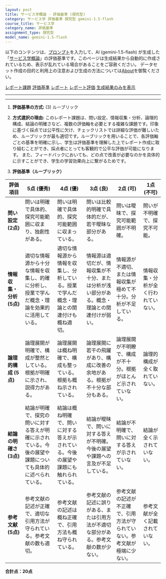 ```yaml
---
layout: post
title: サービス学概論 - 評価基準 (探究型)
category: サービス学 評価基準 探究型 gemini-1.5-flash
course_title: サービス学
category_name: 評価基準
assignment_type: 探究型
model_name: gemini-1.5-flash
---
```


以下のコンテンツは、[プロンプト](https://github.com/takedatoshiyuki/synthetic_assignments/tree/main/generated/サービス学/gemini-1.5-flash/prompt_評価基準-探究型.md)を入力して、AI (gemini-1.5-flash) が生成した「[サービス学概論](/contents/サービス学/)」の評価基準です。このページは生成結果から自動的に作成されているため、表示が乱れている場合があることをご容赦ください。
データセット作成の目的と利用上の注意および生成の方法については[About](/About)を御覧ください。

[レポート課題](../レポート課題-探究型)
[評価基準](../評価基準-探究型)
[レポート](../レポート-探究型)
[レポート評価](../レポート評価-探究型)
[生成結果のみを表示](https://github.com/takedatoshiyuki/synthetic_assignments/tree/main/generated/サービス学/gemini-1.5-flash/評価基準-探究型.md)
  

***
***
  
1. **評価基準の方式:** (3) ルーブリック

2. **方式選択の理由:**  このレポート課題は、問い設定、情報収集・分析、論理的構成、結論の明確さなど、複数の評価軸を必要とする複雑な課題です。印象に基づく採点では公平性に欠け、チェックリストでは詳細な評価が難しいため、ルーブリックが最も適切です。ルーブリックを用いることで、各評価軸ごとの基準を明確に示し、学生は評価基準を理解した上でレポート作成に取り組むことができ、採点者にとっても客観的で公平な評価が可能になります。  また、フィードバックにおいても、どの点で改善が必要なのかを具体的に示すことができ、学生の学習効果向上に繋がるためです。


3. **評価基準（ルーブリック）**

| 評価項目 | 5点 (優秀) | 4点 (優) | 3点 (良) | 2点 (可) | 1点 (不可) |
|---|---|---|---|---|---|
| **問い設定 (2点)** | 問いは明確で具体的、探究可能範囲に収まり、独創性がある。 | 問いは明確で具体的、探究可能範囲に収まっている。 | 問いは比較的明確で具体的だが、若干曖昧な部分がある。 | 問いは曖昧で、探究可能範囲が不明確。 | 問いが不明確で、探究不可能。 |
| **情報収集・分析 (5点)** | 適切な情報源から十分な情報を収集し、的確に分析し、授業で学んだ概念・理論を効果的に活用している。 | 適切な情報源から情報を収集し、分析している。授業で学んだ概念・理論との関連付けも概ね適切。 | 情報源は適切だが、情報収集が不十分、または分析が浅い部分がある。概念・理論との関連付けが弱い。 | 情報源が不適切、または情報収集が極めて不十分。分析が不足している。 | 情報収集・分析が全く行われていない。 |
| **論理的構成 (5点)** | 論理展開が明確で、構成が整然としている。根拠が明確に示され、説得力がある。 | 論理展開は概ね明確で、構成も整っている。根拠も概ね示されている。 | 論理展開に若干の飛躍があり、構成に改善の余地がある。根拠が不十分な部分もある。 | 論理展開が不明瞭で、構成が不十分。根拠がほとんど示されていない。 | 論理的構成が全く取れていない。 |
| **結論の明確さ (3点)** | 結論が明確で、探究の問いに対する答えが明確に示されている。今後の展望や課題についても具体的に述べられている。 | 結論は概ね明確で、問いに対する答えが示されている。今後の展望や課題にも触れられている。 | 結論が曖昧で、問いに対する答えが不明確。今後の展望や課題への言及が不足している。 | 結論が不明確で、問いに対する答えが示されていない。 | 結論が全く示されていない。 |
| **参考文献 (5点)** | 参考文献の記述が正確で、適切な引用方法が守られている。参考文献の数も適切。 | 参考文献の記述は概ね正確で、引用方法も概ね守られている。 | 参考文献の記述に誤りがある、または引用方法が不適切な部分がある。参考文献の数が少ない。 | 参考文献の記述が不正確で、引用方法が守られていない。参考文献が極端に少ない。 | 参考文献が全く記載されていない。 |


**合計点：20点**
